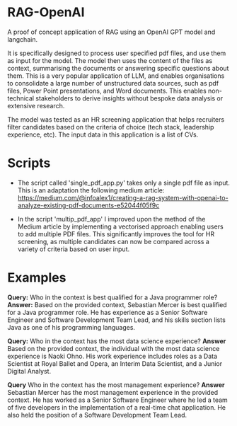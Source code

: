 # RAG-OpenAI
A proof of concept application of RAG using an OpenAI GPT model and langchain.

It is specifically designed to process user specified pdf files, and use them as input for the model. The model then uses the content of the files
as context, summarising the documents or answering specific questions about them. This is a very popular application of LLM, and enables organisations
to consolidate a large number of unstructured data sources, such as pdf files, Power Point presentations, and Word documents. This enables non-technical
stakeholders to derive insights without bespoke data analysis or extensive research.

The model was tested as an HR screening application that helps recruiters filter candidates based on the criteria of choice (tech stack, leadership experience, etc).
The input data in this application is a list of CVs.

# Scripts

* The script called 'single_pdf_app.py' takes only a single pdf file as input. This is an adaptation the following medium article:
https://medium.com/@infoalex1/creating-a-rag-system-with-openai-to-analyze-existing-pdf-documents-e52044f05f9c

* In the script 'multip_pdf_app' I improved upon the method of the Medium article by implementing a vectorised approach enabling users to add multiple PDF files.
This significantly improves the tool for HR screening, as multiple candidates can now be compared across a variety of criteria based on user input.

# Examples

**Query:** Who in the context is best qualified for a Java programmer role?
**Answer:** Based on the provided context, Sebastian Mercer is best qualified for a Java programmer role. He has experience as a Senior Software Engineer and Software Development Team Lead, and his skills section lists Java as one of his programming languages.

**Query:** Who in the context has the most data science experience?
**Answer** Based on the provided context, the individual with the most data science experience is Naoki Ohno. His work experience includes roles as a Data Scientist at Royal Ballet and Opera, an Interim Data Scientist, and a Junior Digital Analyst.

**Query** Who in the context has the most management experience?
**Answer** Sebastian Mercer has the most management experience in the provided context. He has worked as a Senior Software Engineer where he led a team of five developers in the implementation of a real-time chat application. He also held the position of a Software Development Team Lead.

